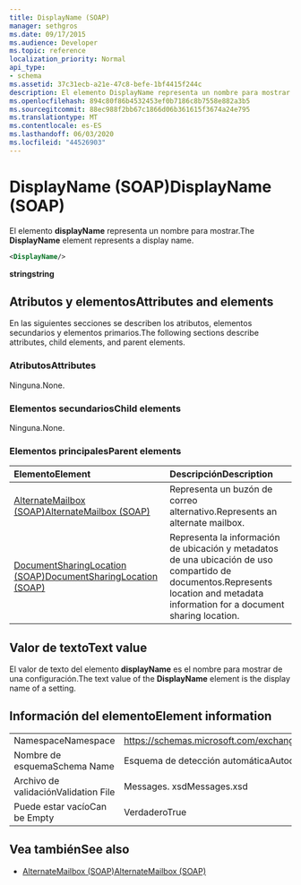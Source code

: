 ```yaml
---
title: DisplayName (SOAP)
manager: sethgros
ms.date: 09/17/2015
ms.audience: Developer
ms.topic: reference
localization_priority: Normal
api_type:
- schema
ms.assetid: 37c31ecb-a21e-47c8-befe-1bf4415f244c
description: El elemento DisplayName representa un nombre para mostrar.
ms.openlocfilehash: 894c80f86b4532453ef0b7186c8b7558e882a3b5
ms.sourcegitcommit: 88ec988f2bb67c1866d06b361615f3674a24e795
ms.translationtype: MT
ms.contentlocale: es-ES
ms.lasthandoff: 06/03/2020
ms.locfileid: "44526903"
---
```

# <a name="displayname-soap"></a><span data-ttu-id="54ee8-103">DisplayName (SOAP)</span><span class="sxs-lookup"><span data-stu-id="54ee8-103">DisplayName (SOAP)</span></span>

<span data-ttu-id="54ee8-104">El elemento **displayName** representa un nombre para mostrar.</span><span class="sxs-lookup"><span data-stu-id="54ee8-104">The **DisplayName** element represents a display name.</span></span> 
  
```XML
<DisplayName/>
```

 <span data-ttu-id="54ee8-105">**string**</span><span class="sxs-lookup"><span data-stu-id="54ee8-105">**string**</span></span>
## <a name="attributes-and-elements"></a><span data-ttu-id="54ee8-106">Atributos y elementos</span><span class="sxs-lookup"><span data-stu-id="54ee8-106">Attributes and elements</span></span>

<span data-ttu-id="54ee8-107">En las siguientes secciones se describen los atributos, elementos secundarios y elementos primarios.</span><span class="sxs-lookup"><span data-stu-id="54ee8-107">The following sections describe attributes, child elements, and parent elements.</span></span>
  
### <a name="attributes"></a><span data-ttu-id="54ee8-108">Atributos</span><span class="sxs-lookup"><span data-stu-id="54ee8-108">Attributes</span></span>

<span data-ttu-id="54ee8-109">Ninguna.</span><span class="sxs-lookup"><span data-stu-id="54ee8-109">None.</span></span>
  
### <a name="child-elements"></a><span data-ttu-id="54ee8-110">Elementos secundarios</span><span class="sxs-lookup"><span data-stu-id="54ee8-110">Child elements</span></span>

<span data-ttu-id="54ee8-111">Ninguna.</span><span class="sxs-lookup"><span data-stu-id="54ee8-111">None.</span></span>
  
### <a name="parent-elements"></a><span data-ttu-id="54ee8-112">Elementos principales</span><span class="sxs-lookup"><span data-stu-id="54ee8-112">Parent elements</span></span>

|<span data-ttu-id="54ee8-113">**Elemento**</span><span class="sxs-lookup"><span data-stu-id="54ee8-113">**Element**</span></span>|<span data-ttu-id="54ee8-114">**Descripción**</span><span class="sxs-lookup"><span data-stu-id="54ee8-114">**Description**</span></span>|
|:-----|:-----|
|[<span data-ttu-id="54ee8-115">AlternateMailbox (SOAP)</span><span class="sxs-lookup"><span data-stu-id="54ee8-115">AlternateMailbox (SOAP)</span></span>](alternatemailbox-soap.md) <br/> |<span data-ttu-id="54ee8-116">Representa un buzón de correo alternativo.</span><span class="sxs-lookup"><span data-stu-id="54ee8-116">Represents an alternate mailbox.</span></span>  <br/> |
|[<span data-ttu-id="54ee8-117">DocumentSharingLocation (SOAP)</span><span class="sxs-lookup"><span data-stu-id="54ee8-117">DocumentSharingLocation (SOAP)</span></span>](documentsharinglocation-soap.md) <br/> |<span data-ttu-id="54ee8-118">Representa la información de ubicación y metadatos de una ubicación de uso compartido de documentos.</span><span class="sxs-lookup"><span data-stu-id="54ee8-118">Represents location and metadata information for a document sharing location.</span></span>  <br/> |
   
## <a name="text-value"></a><span data-ttu-id="54ee8-119">Valor de texto</span><span class="sxs-lookup"><span data-stu-id="54ee8-119">Text value</span></span>

<span data-ttu-id="54ee8-120">El valor de texto del elemento **displayName** es el nombre para mostrar de una configuración.</span><span class="sxs-lookup"><span data-stu-id="54ee8-120">The text value of the **DisplayName** element is the display name of a setting.</span></span> 
  
## <a name="element-information"></a><span data-ttu-id="54ee8-121">Información del elemento</span><span class="sxs-lookup"><span data-stu-id="54ee8-121">Element information</span></span>

|||
|:-----|:-----|
|<span data-ttu-id="54ee8-122">Namespace</span><span class="sxs-lookup"><span data-stu-id="54ee8-122">Namespace</span></span>  <br/> |https://schemas.microsoft.com/exchange/2010/Autodiscover  <br/> |
|<span data-ttu-id="54ee8-123">Nombre de esquema</span><span class="sxs-lookup"><span data-stu-id="54ee8-123">Schema Name</span></span>  <br/> |<span data-ttu-id="54ee8-124">Esquema de detección automática</span><span class="sxs-lookup"><span data-stu-id="54ee8-124">Autodiscover schema</span></span>  <br/> |
|<span data-ttu-id="54ee8-125">Archivo de validación</span><span class="sxs-lookup"><span data-stu-id="54ee8-125">Validation File</span></span>  <br/> |<span data-ttu-id="54ee8-126">Messages. xsd</span><span class="sxs-lookup"><span data-stu-id="54ee8-126">Messages.xsd</span></span>  <br/> |
|<span data-ttu-id="54ee8-127">Puede estar vacío</span><span class="sxs-lookup"><span data-stu-id="54ee8-127">Can be Empty</span></span>  <br/> |<span data-ttu-id="54ee8-128">Verdadero</span><span class="sxs-lookup"><span data-stu-id="54ee8-128">True</span></span>  <br/> |
   
## <a name="see-also"></a><span data-ttu-id="54ee8-129">Vea también</span><span class="sxs-lookup"><span data-stu-id="54ee8-129">See also</span></span>

- [<span data-ttu-id="54ee8-130">AlternateMailbox (SOAP)</span><span class="sxs-lookup"><span data-stu-id="54ee8-130">AlternateMailbox (SOAP)</span></span>](alternatemailbox-soap.md)

